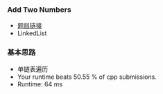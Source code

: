 ### Add Two Numbers
- [题目链接](https://leetcode.com/problems/add-two-numbers/description/)
- LinkedList

### 基本思路
- 单链表遍历
- Your runtime beats 50.55 % of cpp submissions.
- Runtime: 64 ms
